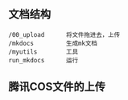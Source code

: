 ## 文档结构

```
/00_upload		将文件拖进去，上传
/mkdocs			生成mk文档
/myutils		工具
run_mkdocs		运行
```



## 腾讯COS文件的上传
